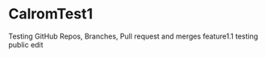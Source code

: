 # CalromTest1
Testing GitHub Repos, Branches, Pull request and merges
feature1.1 testing
public edit
